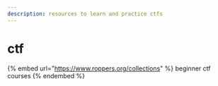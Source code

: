 ```yaml
---
description: resources to learn and practice ctfs
---
```


# ctf

{% embed url="https://www.roppers.org/collections" %}
beginner ctf courses
{% endembed %}

